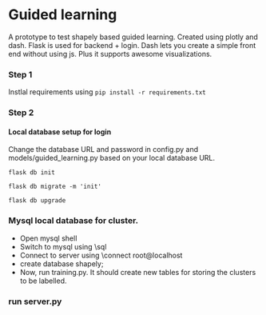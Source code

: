 # Guided learning
A prototype to test shapely based guided learning.
Created using plotly and dash.
Flask is used for backend + login.
Dash lets you create a simple front end without using js.
Plus it supports awesome visualizations.

### Step 1
Instlal requirements using `pip install -r requirements.txt`

### Step 2
#### Local database setup for login
Change the database URL and password in config.py and models/guided_learning.py
based on your local database URL.

`flask db init`

`flask db migrate -m 'init'`

`flask db upgrade`

### Mysql local database for cluster.

- Open mysql shell
- Switch to mysql using \sql
- Connect to server using \connect root@localhost
- create database shapely;
- Now, run training.py. It should create new tables for storing the clusters to be labelled.

### run server.py